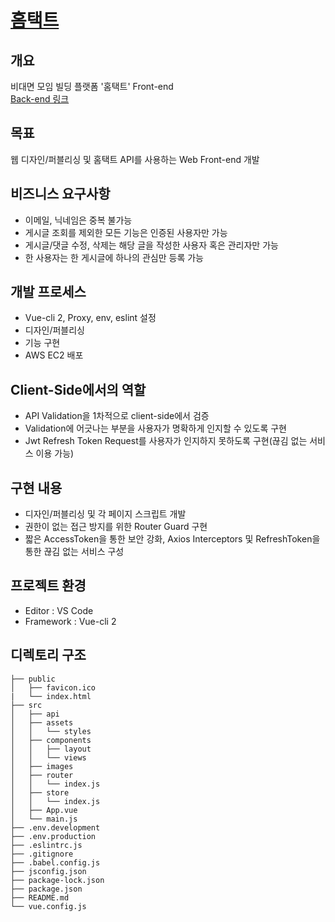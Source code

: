 # [홈택트](https://www.hometact.ml/)
## 개요
비대면 모임 빌딩 플랫폼 '홈택트' Front-end  
[Back-end 링크](https://github.com/dongkyunkimdev/hometact-backend/blob/master/README.md)

## 목표
웹 디자인/퍼블리싱 및 홈택트 API를 사용하는 Web Front-end 개발

## 비즈니스 요구사항
- 이메일, 닉네임은 중복 불가능  
- 게시글 조회를 제외한 모든 기능은 인증된 사용자만 가능  
- 게시글/댓글 수정, 삭제는 해당 글을 작성한 사용자 혹은 관리자만 가능  
- 한 사용자는 한 게시글에 하나의 관심만 등록 가능  

## 개발 프로세스
- Vue-cli 2, Proxy, env, eslint 설정
- 디자인/퍼블리싱
- 기능 구현
- AWS EC2 배포

## Client-Side에서의 역할
- API Validation을 1차적으로 client-side에서 검증
- Validation에 어긋나는 부분을 사용자가 명확하게 인지할 수 있도록 구현
- Jwt Refresh Token Request를 사용자가 인지하지 못하도록 구현(끊김 없는 서비스 이용 가능)

## 구현 내용
- 디자인/퍼블리싱 및 각 페이지 스크립트 개발
- 권한이 없는 접근 방지를 위한 Router Guard 구현
- 짧은 AccessToken을 통한 보안 강화, Axios Interceptors 및 RefreshToken을 통한 끊김 없는 서비스 구성

## 프로젝트 환경
- Editor : VS Code
- Framework : Vue-cli 2

## 디렉토리 구조
    ├── public
    │   ├── favicon.ico
    |   └── index.html
    ├── src
    │   ├── api
    │   ├── assets
    │   │   └── styles
    │   ├── components
    │   │   ├── layout
    │   │   └── views
    │   ├── images
    │   ├── router
    │   │   └── index.js
    │   ├── store
    │   │   └── index.js
    │   ├── App.vue
    │   └── main.js
    ├── .env.development
    ├── .env.production
    ├── .eslintrc.js
    ├── .gitignore
    ├── .babel.config.js
    ├── jsconfig.json
    ├── package-lock.json
    ├── package.json
    ├── README.md
    └── vue.config.js
